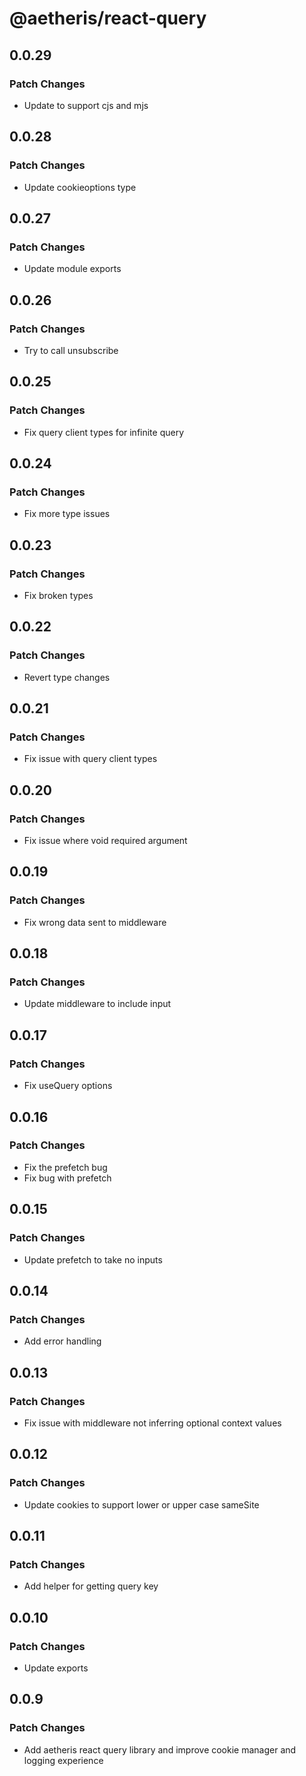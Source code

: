 # @aetheris/react-query

## 0.0.29

### Patch Changes

-   Update to support cjs and mjs

## 0.0.28

### Patch Changes

-   Update cookieoptions type

## 0.0.27

### Patch Changes

-   Update module exports

## 0.0.26

### Patch Changes

-   Try to call unsubscribe

## 0.0.25

### Patch Changes

-   Fix query client types for infinite query

## 0.0.24

### Patch Changes

-   Fix more type issues

## 0.0.23

### Patch Changes

-   Fix broken types

## 0.0.22

### Patch Changes

-   Revert type changes

## 0.0.21

### Patch Changes

-   Fix issue with query client types

## 0.0.20

### Patch Changes

-   Fix issue where void required argument

## 0.0.19

### Patch Changes

-   Fix wrong data sent to middleware

## 0.0.18

### Patch Changes

-   Update middleware to include input

## 0.0.17

### Patch Changes

-   Fix useQuery options

## 0.0.16

### Patch Changes

-   Fix the prefetch bug
-   Fix bug with prefetch

## 0.0.15

### Patch Changes

-   Update prefetch to take no inputs

## 0.0.14

### Patch Changes

-   Add error handling

## 0.0.13

### Patch Changes

-   Fix issue with middleware not inferring optional context values

## 0.0.12

### Patch Changes

-   Update cookies to support lower or upper case sameSite

## 0.0.11

### Patch Changes

-   Add helper for getting query key

## 0.0.10

### Patch Changes

-   Update exports

## 0.0.9

### Patch Changes

-   Add aetheris react query library and improve cookie manager and logging experience
